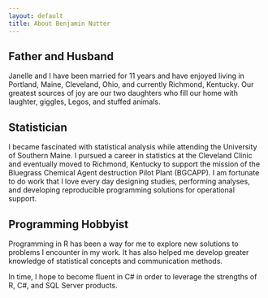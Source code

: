 ```yaml
---
layout: default
title: About Benjamin Nutter
---
```


Father and Husband
------------------

Janelle and I have been married for 11 years and have enjoyed living in
Portland, Maine, Cleveland, Ohio, and currently Richmond, Kentucky. Our
greatest sources of joy are our two daughters who fill our home with
laughter, giggles, Legos, and stuffed animals.

Statistician
------------

I became fascinated with statistical analysis while attending the
University of Southern Maine. I pursued a career in statistics at the
Cleveland Clinic and eventually moved to Richmond, Kentucky to support
the mission of the Bluegrass Chemical Agent destruction Pilot Plant
(BGCAPP). I am fortunate to do work that I love every day designing
studies, performing analyses, and developing reproducible programming
solutions for operational support.

Programming Hobbyist
--------------------

Programming in R has been a way for me to explore new solutions to
problems I encounter in my work. It has also helped me develop greater
knowledge of statistical concepts and communication methods.

In time, I hope to become fluent in C\# in order to leverage the
strengths of R, C\#, and SQL Server products.
